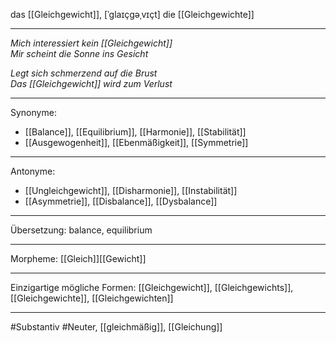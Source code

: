 das [[Gleichgewicht]], [ˈɡlaɪçɡəˌvɪçt]
die [[Gleichgewichte]]

---
*Mich interessiert kein [[Gleichgewicht]]*  
*Mir scheint die Sonne ins Gesicht*  

*Legt sich schmerzend auf die Brust*  
*Das [[Gleichgewicht]] wird zum Verlust*  

---
Synonyme: 
- [[Balance]], [[Equilibrium]], [[Harmonie]], [[Stabilität]]
- [[Ausgewogenheit]], [[Ebenmäßigkeit]], [[Symmetrie]]

---
Antonyme:
- [[Ungleichgewicht]], [[Disharmonie]], [[Instabilität]]
- [[Asymmetrie]], [[Disbalance]], [[Dysbalance]]

---
Übersetzung: balance, equilibrium

---
Morpheme:
[[Gleich]][[Gewicht]]

---
Einzigartige mögliche Formen: 
[[Gleichgewicht]], [[Gleichgewichts]], [[Gleichgewichte]], [[Gleichgewichten]]

---
#Substantiv #Neuter, [[gleichmäßig]], [[Gleichung]]